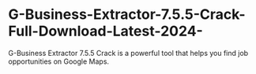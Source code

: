 # G-Business-Extractor-7.5.5-Crack-Full-Download-Latest-2024-
G-Business Extractor 7.5.5 Crack is a powerful tool that helps you find job opportunities on Google Maps.
